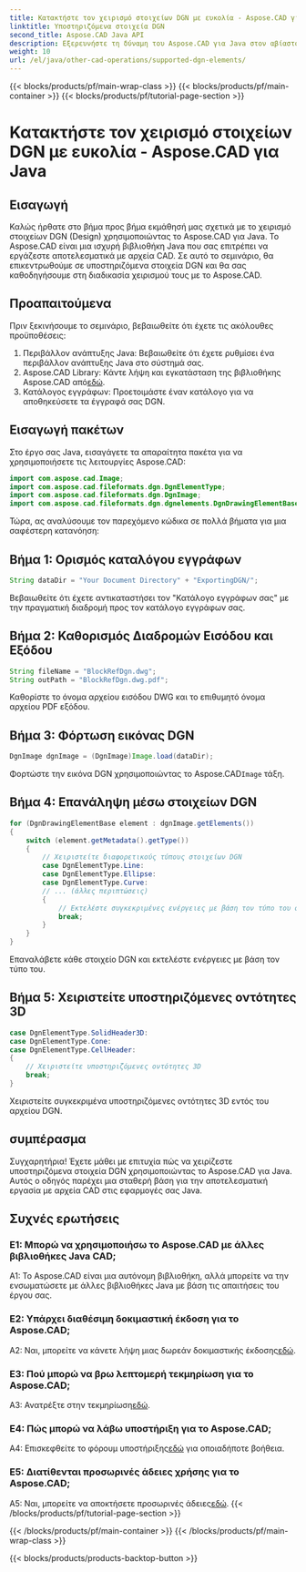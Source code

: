 ```yaml
---
title: Κατακτήστε τον χειρισμό στοιχείων DGN με ευκολία - Aspose.CAD για Java
linktitle: Υποστηριζόμενα στοιχεία DGN
second_title: Aspose.CAD Java API
description: Εξερευνήστε τη δύναμη του Aspose.CAD για Java στον αβίαστο χειρισμό στοιχείων DGN. Ο βήμα προς βήμα οδηγός μας διασφαλίζει την απρόσκοπτη ενσωμάτωση για την επεξεργασία αρχείων CAD.
weight: 10
url: /el/java/other-cad-operations/supported-dgn-elements/
---
```


{{< blocks/products/pf/main-wrap-class >}}
{{< blocks/products/pf/main-container >}}
{{< blocks/products/pf/tutorial-page-section >}}

# Κατακτήστε τον χειρισμό στοιχείων DGN με ευκολία - Aspose.CAD για Java

## Εισαγωγή

Καλώς ήρθατε στο βήμα προς βήμα εκμάθησή μας σχετικά με το χειρισμό στοιχείων DGN (Design) χρησιμοποιώντας το Aspose.CAD για Java. Το Aspose.CAD είναι μια ισχυρή βιβλιοθήκη Java που σας επιτρέπει να εργάζεστε αποτελεσματικά με αρχεία CAD. Σε αυτό το σεμινάριο, θα επικεντρωθούμε σε υποστηριζόμενα στοιχεία DGN και θα σας καθοδηγήσουμε στη διαδικασία χειρισμού τους με το Aspose.CAD.

## Προαπαιτούμενα

Πριν ξεκινήσουμε το σεμινάριο, βεβαιωθείτε ότι έχετε τις ακόλουθες προϋποθέσεις:

1. Περιβάλλον ανάπτυξης Java: Βεβαιωθείτε ότι έχετε ρυθμίσει ένα περιβάλλον ανάπτυξης Java στο σύστημά σας.
2.  Aspose.CAD Library: Κάντε λήψη και εγκατάσταση της βιβλιοθήκης Aspose.CAD από[εδώ](https://releases.aspose.com/cad/java/).
3. Κατάλογος εγγράφων: Προετοιμάστε έναν κατάλογο για να αποθηκεύσετε τα έγγραφά σας DGN.

## Εισαγωγή πακέτων

Στο έργο σας Java, εισαγάγετε τα απαραίτητα πακέτα για να χρησιμοποιήσετε τις λειτουργίες Aspose.CAD:

```java
import com.aspose.cad.Image;
import com.aspose.cad.fileformats.dgn.DgnElementType;
import com.aspose.cad.fileformats.dgn.DgnImage;
import com.aspose.cad.fileformats.dgn.dgnelements.DgnDrawingElementBase;
```

Τώρα, ας αναλύσουμε τον παρεχόμενο κώδικα σε πολλά βήματα για μια σαφέστερη κατανόηση:

## Βήμα 1: Ορισμός καταλόγου εγγράφων

```java
String dataDir = "Your Document Directory" + "ExportingDGN/";
```

Βεβαιωθείτε ότι έχετε αντικαταστήσει τον "Κατάλογο εγγράφων σας" με την πραγματική διαδρομή προς τον κατάλογο εγγράφων σας.

## Βήμα 2: Καθορισμός Διαδρομών Εισόδου και Εξόδου

```java
String fileName = "BlockRefDgn.dwg";
String outPath = "BlockRefDgn.dwg.pdf";
```

Καθορίστε το όνομα αρχείου εισόδου DWG και το επιθυμητό όνομα αρχείου PDF εξόδου.

## Βήμα 3: Φόρτωση εικόνας DGN

```java
DgnImage dgnImage = (DgnImage)Image.load(dataDir);
```

 Φορτώστε την εικόνα DGN χρησιμοποιώντας το Aspose.CAD`Image` τάξη.

## Βήμα 4: Επανάληψη μέσω στοιχείων DGN

```java
for (DgnDrawingElementBase element : dgnImage.getElements())
{
    switch (element.getMetadata().getType())
    {
        // Χειριστείτε διαφορετικούς τύπους στοιχείων DGN
        case DgnElementType.Line:
        case DgnElementType.Ellipse:
        case DgnElementType.Curve:
        // ... (άλλες περιπτώσεις)
        {
            // Εκτελέστε συγκεκριμένες ενέργειες με βάση τον τύπο του στοιχείου
            break;
        }
    }
}
```

Επαναλάβετε κάθε στοιχείο DGN και εκτελέστε ενέργειες με βάση τον τύπο του.

## Βήμα 5: Χειριστείτε υποστηριζόμενες οντότητες 3D

```java
case DgnElementType.SolidHeader3D:
case DgnElementType.Cone:
case DgnElementType.CellHeader:
{
    // Χειριστείτε υποστηριζόμενες οντότητες 3D
    break;
}
```

Χειριστείτε συγκεκριμένα υποστηριζόμενες οντότητες 3D εντός του αρχείου DGN.

## συμπέρασμα

Συγχαρητήρια! Έχετε μάθει με επιτυχία πώς να χειρίζεστε υποστηριζόμενα στοιχεία DGN χρησιμοποιώντας το Aspose.CAD για Java. Αυτός ο οδηγός παρέχει μια σταθερή βάση για την αποτελεσματική εργασία με αρχεία CAD στις εφαρμογές σας Java.

## Συχνές ερωτήσεις

### Ε1: Μπορώ να χρησιμοποιήσω το Aspose.CAD με άλλες βιβλιοθήκες Java CAD;

A1: Το Aspose.CAD είναι μια αυτόνομη βιβλιοθήκη, αλλά μπορείτε να την ενσωματώσετε με άλλες βιβλιοθήκες Java με βάση τις απαιτήσεις του έργου σας.

### Ε2: Υπάρχει διαθέσιμη δοκιμαστική έκδοση για το Aspose.CAD;

 A2: Ναι, μπορείτε να κάνετε λήψη μιας δωρεάν δοκιμαστικής έκδοσης[εδώ](https://releases.aspose.com/).

### Ε3: Πού μπορώ να βρω λεπτομερή τεκμηρίωση για το Aspose.CAD;

 A3: Ανατρέξτε στην τεκμηρίωση[εδώ](https://reference.aspose.com/cad/java/).

### Ε4: Πώς μπορώ να λάβω υποστήριξη για το Aspose.CAD;

 A4: Επισκεφθείτε το φόρουμ υποστήριξης[εδώ](https://forum.aspose.com/c/cad/19) για οποιαδήποτε βοήθεια.

### Ε5: Διατίθενται προσωρινές άδειες χρήσης για το Aspose.CAD;

 A5: Ναι, μπορείτε να αποκτήσετε προσωρινές άδειες[εδώ](https://purchase.aspose.com/temporary-license/).
{{< /blocks/products/pf/tutorial-page-section >}}

{{< /blocks/products/pf/main-container >}}
{{< /blocks/products/pf/main-wrap-class >}}

{{< blocks/products/products-backtop-button >}}
